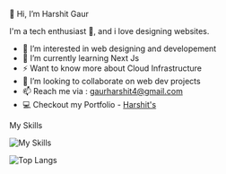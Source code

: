 👋 Hi, I’m Harshit Gaur

I'm a tech enthusiast 👻, and i love designing websites.

- 👀 I’m interested in web designing and developement
- 🌱 I’m currently learning Next Js
- ⚡ Want to know more about Cloud Infrastructure
- 💞️ I’m looking to collaborate on web dev projects
- 📫 Reach me via : gaurharshit4@gmail.com
- 💻 Checkout my Portfolio - [Harshit's](https://harshitz.netlify.app/)

My Skills

![My Skills](https://skillicons.dev/icons?i=cpp,html,css,js,nodejs,express,react,ts,next,tailwind,firebase,redux,git,github,mongodb)

![Top Langs](https://github-readme-stats.vercel.app/api/top-langs/?username=harshits19&layout=compact)
